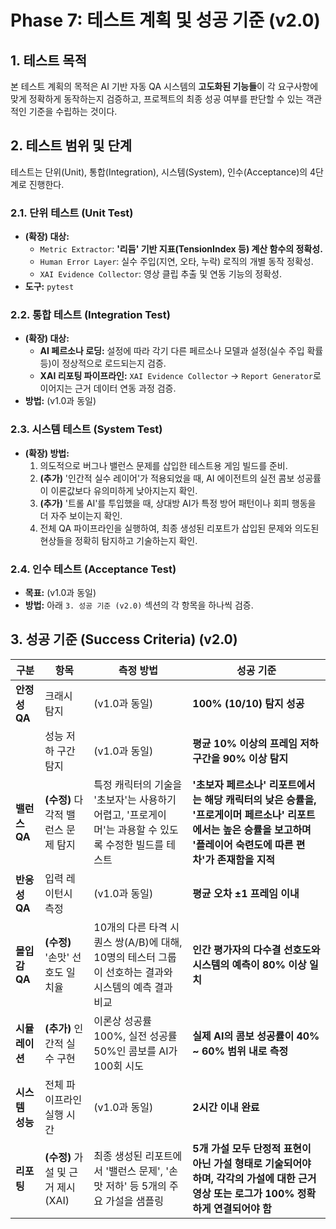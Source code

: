 # Phase 7: 테스트 계획 및 성공 기준 (v2.0)

## 1. 테스트 목적

본 테스트 계획의 목적은 AI 기반 자동 QA 시스템의 **고도화된 기능들**이 각 요구사항에 맞게 정확하게 동작하는지 검증하고, 프로젝트의 최종 성공 여부를 판단할 수 있는 객관적인 기준을 수립하는 것이다.

## 2. 테스트 범위 및 단계

테스트는 단위(Unit), 통합(Integration), 시스템(System), 인수(Acceptance)의 4단계로 진행한다.

### 2.1. 단위 테스트 (Unit Test)
- **(확장) 대상:**
  - `Metric Extractor`: **'리듬' 기반 지표(TensionIndex 등) 계산 함수의 정확성.**
  - `Human Error Layer`: 실수 주입(지연, 오타, 누락) 로직의 개별 동작 정확성.
  - `XAI Evidence Collector`: 영상 클립 추출 및 연동 기능의 정확성.
- **도구:** `pytest`

### 2.2. 통합 테스트 (Integration Test)
- **(확장) 대상:**
  - **AI 페르소나 로딩:** 설정에 따라 각기 다른 페르소나 모델과 설정(실수 주입 확률 등)이 정상적으로 로드되는지 검증.
  - **XAI 리포팅 파이프라인:** `XAI Evidence Collector` -> `Report Generator`로 이어지는 근거 데이터 연동 과정 검증.
- **방법:** (v1.0과 동일)

### 2.3. 시스템 테스트 (System Test)
- **(확장) 방법:**
  1.  의도적으로 버그나 밸런스 문제를 삽입한 테스트용 게임 빌드를 준비.
  2.  **(추가)** '인간적 실수 레이어'가 적용되었을 때, AI 에이전트의 실전 콤보 성공률이 이론값보다 유의미하게 낮아지는지 확인.
  3.  **(추가)** '트롤 AI'를 투입했을 때, 상대방 AI가 특정 방어 패턴이나 회피 행동을 더 자주 보이는지 확인.
  4.  전체 QA 파이프라인을 실행하여, 최종 생성된 리포트가 삽입된 문제와 의도된 현상들을 정확히 탐지하고 기술하는지 확인.

### 2.4. 인수 테스트 (Acceptance Test)
- **목표:** (v1.0과 동일)
- **방법:** 아래 `3. 성공 기준 (v2.0)` 섹션의 각 항목을 하나씩 검증.

## 3. 성공 기준 (Success Criteria) (v2.0)

| 구분 | 항목 | 측정 방법 | 성공 기준 |
|---|---|---|---|
| **안정성 QA** | 크래시 탐지 | (v1.0과 동일) | **100% (10/10) 탐지 성공** |
| | 성능 저하 구간 탐지 | (v1.0과 동일) | **평균 10% 이상의 프레임 저하 구간을 90% 이상 탐지** |
| **밸런스 QA** | **(수정)** 다각적 밸런스 문제 탐지 | 특정 캐릭터의 기술을 '초보자'는 사용하기 어렵고, '프로게이머'는 과용할 수 있도록 수정한 빌드를 테스트 | **'초보자 페르소나' 리포트에서는 해당 캐릭터의 낮은 승률을, '프로게이머 페르소나' 리포트에서는 높은 승률을 보고하며 '플레이어 숙련도에 따른 편차'가 존재함을 지적** |
| **반응성 QA** | 입력 레이턴시 측정 | (v1.0과 동일) | **평균 오차 ±1 프레임 이내** |
| **몰입감 QA** | **(수정)** '손맛' 선호도 일치율 | 10개의 다른 타격 시퀀스 쌍(A/B)에 대해, 10명의 테스터 그룹이 선호하는 결과와 시스템의 예측 결과 비교 | **인간 평가자의 다수결 선호도와 시스템의 예측이 80% 이상 일치** |
| **시뮬레이션** | **(추가)** 인간적 실수 구현 | 이론상 성공률 100%, 실전 성공률 50%인 콤보를 AI가 100회 시도 | **실제 AI의 콤보 성공률이 40% ~ 60% 범위 내로 측정** |
| **시스템 성능** | 전체 파이프라인 실행 시간 | (v1.0과 동일) | **2시간 이내 완료** |
| **리포팅** | **(수정)** 가설 및 근거 제시 (XAI) | 최종 생성된 리포트에서 '밸런스 문제', '손맛 저하' 등 5개의 주요 가설을 샘플링 | **5개 가설 모두 단정적 표현이 아닌 가설 형태로 기술되어야 하며, 각각의 가설에 대한 근거 영상 또는 로그가 100% 정확하게 연결되어야 함** |
